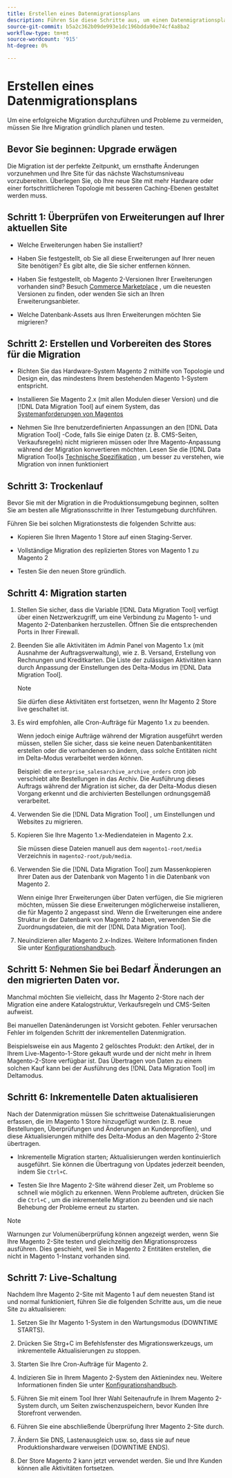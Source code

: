 ```yaml
---
title: Erstellen eines Datenmigrationsplans
description: Führen Sie diese Schritte aus, um einen Datenmigrationsplan zu erstellen, um eine erfolgreiche Aktualisierung von Magento 1 auf Magento 2 sicherzustellen.
source-git-commit: b5a2c362b09de993e1dc196bdda90e74cf4a8ba2
workflow-type: tm+mt
source-wordcount: '915'
ht-degree: 0%

---
```



# Erstellen eines Datenmigrationsplans

Um eine erfolgreiche Migration durchzuführen und Probleme zu vermeiden, müssen Sie Ihre Migration gründlich planen und testen.

## Bevor Sie beginnen: Upgrade erwägen

Die Migration ist der perfekte Zeitpunkt, um ernsthafte Änderungen vorzunehmen und Ihre Site für das nächste Wachstumsniveau vorzubereiten. Überlegen Sie, ob Ihre neue Site mit mehr Hardware oder einer fortschrittlicheren Topologie mit besseren Caching-Ebenen gestaltet werden muss.

## Schritt 1: Überprüfen von Erweiterungen auf Ihrer aktuellen Site

* Welche Erweiterungen haben Sie installiert?

* Haben Sie festgestellt, ob Sie all diese Erweiterungen auf Ihrer neuen Site benötigen? Es gibt alte, die Sie sicher entfernen können.

* Haben Sie festgestellt, ob Magento 2-Versionen Ihrer Erweiterungen vorhanden sind? Besuch [Commerce Marketplace] , um die neuesten Versionen zu finden, oder wenden Sie sich an Ihren Erweiterungsanbieter.

* Welche Datenbank-Assets aus Ihren Erweiterungen möchten Sie migrieren?

## Schritt 2: Erstellen und Vorbereiten des Stores für die Migration

* Richten Sie das Hardware-System Magento 2 mithilfe von Topologie und Design ein, das mindestens Ihrem bestehenden Magento 1-System entspricht.

* Installieren Sie Magento 2.x (mit allen Modulen dieser Version) und die [!DNL Data Migration Tool] auf einem System, das [Systemanforderungen von Magentos]

* Nehmen Sie Ihre benutzerdefinierten Anpassungen an den [!DNL Data Migration Tool] -Code, falls Sie einige Daten (z. B. CMS-Seiten, Verkaufsregeln) nicht migrieren müssen oder Ihre Magento-Anpassung während der Migration konvertieren möchten. Lesen Sie die [!DNL Data Migration Tool]s [Technische Spezifikation](technical-specification.md) , um besser zu verstehen, wie Migration von innen funktioniert

## Schritt 3: Trockenlauf

Bevor Sie mit der Migration in die Produktionsumgebung beginnen, sollten Sie am besten alle Migrationsschritte in Ihrer Testumgebung durchführen.

Führen Sie bei solchen Migrationstests die folgenden Schritte aus:

* Kopieren Sie Ihren Magento 1 Store auf einen Staging-Server.

* Vollständige Migration des replizierten Stores von Magento 1 zu Magento 2

* Testen Sie den neuen Store gründlich.

## Schritt 4: Migration starten

1. Stellen Sie sicher, dass die Variable [!DNL Data Migration Tool] verfügt über einen Netzwerkzugriff, um eine Verbindung zu Magento 1- und Magento 2-Datenbanken herzustellen. Öffnen Sie die entsprechenden Ports in Ihrer Firewall.

1. Beenden Sie alle Aktivitäten im Admin Panel von Magento 1.x (mit Ausnahme der Auftragsverwaltung), wie z. B. Versand, Erstellung von Rechnungen und Kreditkarten. Die Liste der zulässigen Aktivitäten kann durch Anpassung der Einstellungen des Delta-Modus im [!DNL Data Migration Tool].

   >[!NOTE]
   >
   >Sie dürfen diese Aktivitäten erst fortsetzen, wenn Ihr Magento 2 Store live geschaltet ist.

1. Es wird empfohlen, alle Cron-Aufträge für Magento 1.x zu beenden.

   Wenn jedoch einige Aufträge während der Migration ausgeführt werden müssen, stellen Sie sicher, dass sie keine neuen Datenbankentitäten erstellen oder die vorhandenen so ändern, dass solche Entitäten nicht im Delta-Modus verarbeitet werden können.

   Beispiel: die `enterprise_salesarchive_archive_orders` cron job verschiebt alte Bestellungen in das Archiv. Die Ausführung dieses Auftrags während der Migration ist sicher, da der Delta-Modus diesen Vorgang erkennt und die archivierten Bestellungen ordnungsgemäß verarbeitet.

1. Verwenden Sie die [!DNL Data Migration Tool] , um Einstellungen und Websites zu migrieren.

1. Kopieren Sie Ihre Magento 1.x-Mediendateien in Magento 2.x.

   Sie müssen diese Dateien manuell aus dem `magento1-root/media` Verzeichnis in `magento2-root/pub/media`.

1. Verwenden Sie die [!DNL Data Migration Tool] zum Massenkopieren Ihrer Daten aus der Datenbank von Magento 1 in die Datenbank von Magento 2.

   Wenn einige Ihrer Erweiterungen über Daten verfügen, die Sie migrieren möchten, müssen Sie diese Erweiterungen möglicherweise installieren, die für Magento 2 angepasst sind. Wenn die Erweiterungen eine andere Struktur in der Datenbank von Magento 2 haben, verwenden Sie die Zuordnungsdateien, die mit der [!DNL Data Migration Tool].

1. Neuindizieren aller Magento 2.x-Indizes. Weitere Informationen finden Sie unter [Konfigurationshandbuch].

## Schritt 5: Nehmen Sie bei Bedarf Änderungen an den migrierten Daten vor.

Manchmal möchten Sie vielleicht, dass Ihr Magento 2-Store nach der Migration eine andere Katalogstruktur, Verkaufsregeln und CMS-Seiten aufweist.

Bei manuellen Datenänderungen ist Vorsicht geboten. Fehler verursachen Fehler im folgenden Schritt der inkrementellen Datenmigration.

Beispielsweise ein aus Magento 2 gelöschtes Produkt: den Artikel, der in Ihrem Live-Magento-1-Store gekauft wurde und der nicht mehr in Ihrem Magento-2-Store verfügbar ist. Das Übertragen von Daten zu einem solchen Kauf kann bei der Ausführung des [!DNL Data Migration Tool] im Deltamodus.

## Schritt 6: Inkrementelle Daten aktualisieren

Nach der Datenmigration müssen Sie schrittweise Datenaktualisierungen erfassen, die im Magento 1 Store hinzugefügt wurden (z. B. neue Bestellungen, Überprüfungen und Änderungen an Kundenprofilen), und diese Aktualisierungen mithilfe des Delta-Modus an den Magento 2-Store übertragen.

* Inkrementelle Migration starten; Aktualisierungen werden kontinuierlich ausgeführt. Sie können die Übertragung von Updates jederzeit beenden, indem Sie `Ctrl+C`.

* Testen Sie Ihre Magento 2-Site während dieser Zeit, um Probleme so schnell wie möglich zu erkennen. Wenn Probleme auftreten, drücken Sie die `Ctrl+C` , um die inkrementelle Migration zu beenden und sie nach Behebung der Probleme erneut zu starten.

>[!NOTE]
>
>Warnungen zur Volumenüberprüfung können angezeigt werden, wenn Sie Ihre Magento 2-Site testen und gleichzeitig den Migrationsprozess ausführen. Dies geschieht, weil Sie in Magento 2 Entitäten erstellen, die nicht in Magento 1-Instanz vorhanden sind.

## Schritt 7: Live-Schaltung

Nachdem Ihre Magento 2-Site mit Magento 1 auf dem neuesten Stand ist und normal funktioniert, führen Sie die folgenden Schritte aus, um die neue Site zu aktualisieren:

1. Setzen Sie Ihr Magento 1-System in den Wartungsmodus (DOWNTIME STARTS).

1. Drücken Sie Strg+C im Befehlsfenster des Migrationswerkzeugs, um inkrementelle Aktualisierungen zu stoppen.

1. Starten Sie Ihre Cron-Aufträge für Magento 2.

1. Indizieren Sie in Ihrem Magento 2-System den Aktienindex neu. Weitere Informationen finden Sie unter [Konfigurationshandbuch].

1. Führen Sie mit einem Tool Ihrer Wahl Seitenaufrufe in Ihrem Magento 2-System durch, um Seiten zwischenzuspeichern, bevor Kunden Ihre Storefront verwenden.

1. Führen Sie eine abschließende Überprüfung Ihrer Magento 2-Site durch.

1. Ändern Sie DNS, Lastenausgleich usw. so, dass sie auf neue Produktionshardware verweisen (DOWNTIME ENDS).

1. Der Store Magento 2 kann jetzt verwendet werden. Sie und Ihre Kunden können alle Aktivitäten fortsetzen.

<!-- LINK ADDRESSES -->
[Systemanforderungen von Magentos]: https://devdocs.magento.com/guides/v2.4/install-gde/system-requirements.html
[Commerce Marketplace]: https://marketplace.magento.com
[Konfigurationshandbuch]: https://experienceleague.adobe.com/docs/commerce-operations/configuration-guide/cli/manage-indexers.html
